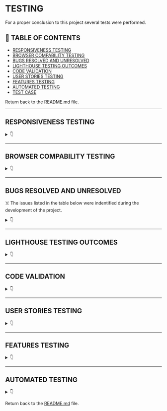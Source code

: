 # TESTING

For a proper conclusion to this project several tests were performed.

## 🚀 TABLE OF CONTENTS

* [RESPONSIVENESS TESTING](#responsiveness-testing)
* [BROWSER COMPABILITY TESTING](#browser-compability-testing)
* [BUGS RESOLVED AND UNRESOLVED](#bugs-resolved-and-unresolved)
* [LIGHTHOUSE TESTING OUTCOMES](#lighthouse-testing-outcomes)
* [CODE VALIDATION](#code-validation)
* [USER STORIES TESTING](#user-stories-testing)
* [FEATURES TESTING](#features-testing)
* [AUTOMATED TESTING](#automated-testing)
* [TEST CASE](#test-case)

Return back to the [README.md](README.md) file.

- - -

## RESPONSIVENESS TESTING

<details>
<summary>👇</summary>

The deployed application was tested on multiple devices to check for responsiveness issues. The bootstrap classes were used to be as responsive as possible and there was no need to add media queries.

It works as expected according to the wireframes and no issue was found.

![Responsiveness](documentation/images/responsiveness.jpg)

|Device| Screenshot | 
|:---|:---: |
| Desktop |  ![Desktop](documentation/images/desktop.png)  |
| Laptop  |  ![Laptop](documentation/images/laptop.png)  |
| Tablet  |  ![Tablet](documentation/images/ipad.png)  |
| Mobile  |  ![Mobile](documentation/images/iphone.png)  |

</details>

- - -

## BROWSER COMPABILITY TESTING


<details>
<summary>👇</summary>

The deployed project was tested on multiple browsers to check for compatibility issues and works as expected.

|Browser | Screenshot | 
|:---:|:---: |
| Chrome | ![Chrome](documentation/images/chrome.png)  |
| Edge  | ![Edge](documentation/images/edge.png)  |
| Internet Explorer - Mobile |  ![Internet Explorer](documentation/images/explorer.jpg)  |

</details>

- - -

## BUGS RESOLVED AND UNRESOLVED 

☠️ The issues listed in the table below were indentified during the development of the project.

<details>
<summary>👇</summary>

|N.| Issue |  Action | Status | 
|:---|:--- |:--- |:--- |
|01| Table django_session don't exists | Command: python manage.py migrate sessions | Closed | 
|02 | After migration to codeanywhere, Error: pg_config executable not found | install psycopg2-binary | Closed |
|03 | After migration to codeanywhere, the app didn't run | Create virtual enviroment | Closed |
|04 | Sticky footer overlapping content | Remove class fixed-sm-bottom; add display: flex, direction: column and min-height:100vh to body and margin-top:auto to footer | Closed |
|05 | Bullets in nav list | Edit default in CSS nav ul {list-style-type: none;} | Closed |
|06 | Dropdown menu doesn't display own profile | Change the user.profile.pk to request.user.profile.pk | Closed | 
|07 | Profile_pic doesn't display correctly | Edit templates, change bootstrap classes | Closed |
|08 | Admin couldn't delete post or comment from other users | Edit the template and view adding request.user.is_superuser | Closed |
|09 | Inpunt form doesn't clean after submit | Add class form-control | Closed |
|10 | Default profile_pic doesn't display | Add boolean to templates | Closed |
|11 | Reply comment icon button doesn't work. Parent_id was not found. | Remove '' from argument in the function.  | Closed |
|12 | Default profile picture doesn't be displayed at followers_list. | Edit the template followers_list with boolean | Closed | 
|13 | ConnectionRefusedError at /accounts/password/reset/ | Google and Gitpod don't see eye-to-eye and will not send emails from a Google SMPT account. Use outlook account to send email to reset password, but got Error 500 at Heroku, then changed to a new google account, turn on the 2-Step Verification and use the App Password.| Closed |
|14 | Skip collestactic at Heroky during deployment | Run the command `python manage.py collectstatic` then deploy the project again. | Closed|
|15 | Couldn't test the application using a free version of Elephant as a database | Create a temporary database to test the application | Closed |
|16 | Post and Comment form doesn't clear after it's submitted | Call the empty form after save the content posted | Closed |
|17 | After changed the password redirects to change password page | Add a path with reverse_lazy to overwrite django allauth | Closed |
|18 | Post author couldn't delete comments in own post | Edit view and template adding if request.user == post.author. | Closed |
|19 | The table of contents on the README.md an TESTING.md doesn't work due to emojis in titles. | Remove all emojis from titles. | Closed|
|20 | NameError: name 'settings' is not defined | Remove the static from urls | Closed |
|21 | Pagination from Search and Users doesn't work correctly | Add `&amp` due to paramenters.| Closed |
| 22 | Video of the testing exceeds GitHub's file size limit and push was rejected | Delete video, `git reset --soft` was used to reset the last three commits, new commit was done with the changes, then the code was pushed to GitHub successfully | Closed | 

There are no remaining bugs.

</details>

- - -

## LIGHTHOUSE TESTING OUTCOMES

<details>
<summary>👇</summary>

The deployed project was tested using the Lighthouse Audit tool to check for any major issues. The results for each page are listed bellow.

Notes:

* **Best Practices**: Displays images with incorrect aspect ratio - this will happen due to the uploading of photos by the user.

* Some tests were made using DevTool with Google Chrome, but it was very slow and other tests were made with Microsoft Edge, where the language was German. (Leistung = Performance, Barrierefreiheit = Accessibility)

|Page | Screenshot | 
|:---:|:---: |
|Home (Landing page - not Logged in) |![Home](documentation/images/l-home.png) |
| Sing Up | ![Sing Up](documentation/images/l-signup.png)|
| Sing In| ![Sing In](documentation/images/l-signin.png) |
| Sing Out | ![Sing Out](documentation/images/l-signout.png) |
| Reset Password | ![Reset Password](documentation/images/l-password-reset.png) |
| Reset Password Done | ![Reset Password Done](documentation/images/l-password-reset-done.png) |
| Change Password | ![Change Password](documentation/images/l-password-change.png) |
| Home (Main Feed - Logged in) | ![Home - Main Feed - Logged in](documentation/images/l-main-feed.png) |
| Following Feed| ![Following](documentation/images/l-following.png) |
| Post Detail | ![Post Detail](documentation/images/l-post-detail.png) |
| Edit post | ![Edit post](documentation/images/l-post-edit.png) |
| Delete post | ![Delete post](documentation/images/l-post-delete.png) |
| Edit comment | ![Edit comment](documentation/images/l-comment-edit.png)|
| Delete comment | ![Delete comment](documentation/images/l-comment-delete.png)|
| Users | ![Users](documentation/images/l-users.png) |
| Search - Valid query | ![Search](documentation/images/l-search.png) |
|Search - No user found | ![Search](documentation/images/l-search-no-one.png) |
| Profile | ![Profile](documentation/images/l-profile.png) |
| Profile Update | ![Profile Update](documentation/images/l-profile-update.png) |
| Followers | ![Followers](documentation/images/l-followers.png) |

</details>

- - -

## CODE VALIDATION

<details>
<summary>👇</summary>

### HTML

The [HTML W3C Validator](https://validator.w3.org/) to validate all HTML files.
In order to properly validate the HTML pages with Jinja syntax, the steps are followed for each file:

- Navigate to the deployed application using Google Chrome,
- Right-click anywhere on the page, and select View Page Source.
- Copy the entire "compiled" code, without any Jinja syntax., and use the validate by input method.

The result for each page are listed bellow:

|Page |Screenshot | Notes  | 
|:---:|:----------------------:|---|
| Home (Landing) |  Second test: ![HTML Validation - Home](documentation/images/v-html-home.png) |First test: **Warning**: The type attribute is unnecessary for JavaScript resources. - Removed from script.|
| Sing Up | ![HTML Validation - Singup](documentation/images/v-html-signup.png)  |
| Sing In | ![HTML Validation - Singin](documentation/images/v-html-signin.png)  |
| Sing Out | ![HTML Validation - Singout](documentation/images/v-html-signout.png) ![HTML Validation - Singout](documentation/images/v-html-signout-id.png) | The error message was ignored, because the the `aria-controls` identifies an element in the same document whose contents are controlled by the current element.  |
| Reset Password |  Second test: ![HTML Validation - Password Reset](documentation/images/v-html-password-reset.png)  |First test: Error: Attribute mt-2 not allowed on element p at this point. - Add the missed `class=" "`.|
| Reset Password Done |  ![HTML Validation - Password Reset Done](documentation/images/v-html-password-reset-done.png) |
| Home (Main Feed - Logged in) |  ![HTML Validation - Main Feed](documentation/images/v-html-main-feed.png) |
| Following |  First test: ![HTML Validation - Following Feed](documentation/images/v-html-following-1.png) Second test ![HTML Validation - Following Feed](documentation/images/v-html-following-2.png) |"Picture uploaded" was added as an alt attribute to uploaded image by user. |
| Post Detail | ![HTML Validation - Post Detail](documentation/images/v-html-post-detail.png)  |
| Edit post |  ![HTML Validation - Edit Post](documentation/images/v-html-post-edit.png) |
| Delete post |  ![HTML Validation - Delete Post](documentation/images/v-html-post-delete.png) |
| Edit comment | ![HTML Validation - Edit Comment](documentation/images/v-html-comment-edit.png)  |
| Delete comment | ![HTML Validation - Delete Comment](documentation/images/v-html-comment-delete.png)  |
| Users | First test: ![HTML Validation - Users](documentation/images/v-html-users-1.png) Second test: ![HTML Validation - Users](documentation/images/v-html-users-2.png) |The escape `&amp;` was added.
| Search |  First test: ![HTML Validation - Search](documentation/images/v-html-search.png) Second test: ![HTML Validation - ](documentation/images/v-html-search-2.png)| The escape `&amp;` was added.
| Profile |  First test: ![HTML Validation - Profile](documentation/images/v-html-profile.png) Second test: ![HTML Validation - Profile](documentation/images/v-html-profile-2.png) |`<h3/>` written in the right place.|
| Profile Update |  ![HTML Validation - Profile Update](documentation/images/v-html-profile-update.png) |
| Change Password | First test: ![HTML Validation - Change Password](documentation/images/v-html-password-change-error.png) Second test: ![HTML Validation - Change Password](documentation/images/v-html-password-change.png) | Div was removed. |
| Followers | ![HTML Validation - Followers](documentation/images/v-html-followers.png)  |
| Error 403 |  ![HTML Validation - Error 403](documentation/images/v-html-error-403.png) |
| Error 404 | ![HTML Validation - Error 404](documentation/images/v-html-error-404.png)  |
| Error 500 | ![HTML Validation - Error 500](documentation/images/v-html-error-500.png)  |

- - - 


### CSS

The [CSS Jigsaw Validator](https://jigsaw.w3.org/css-validator/) was used to validate the CSS file.

| File | Screenshot | Notes |
| --- | --- | --- |
| style.css | ![style.css](documentation/images/v-css.png) | ![style.css warning](documentation/images/v-css-warning.png) |

- - - 

### JAVASCRIPT

The [JShint Validator](https://jshint.com/) was used to validate the JavaScript file.

| File | Screenshot | Notes |
| --- | --- | --- |
| titbit.js | ![screenshot](documentation/images/v-javascript.png) | Unused variables: commentReply Toggle, showNotifications and removeNotifications |


- - - 


### PYTHON

The [Code Institute Python Linter](https://pep8ci.herokuapp.com)was used to validate all Python files.

#### Network project

| File | Screenshot  | Notes|
| --- | ------ |:---:|
| settings.py |  ![Settings](documentation/images/v-network-settings.png) | Pass - Line too long due to AUTH_PASSWORD_VALIDATORS|
| urls.py (main) |  ![Urls](documentation/images/v-network-urls.png) | Pass |
| views.py | ![Views](documentation/images/v-network-views.png)  | Pass |


#### Home app

| File | Screenshot  | Notes|
| --- | --- | --- |
| urls.py | ![Urls](documentation/images/v-home-urls.png)  | Pass |
| views.py | ![Views](documentation/images/v-home-views.png)  | Pass |
| custom_tags.py |  ![Custom Tags](documentation/images/v-home-custom-tags.png) | Pass |


#### Titbit app

| File | Screenshot  | Notes|
| --- | --- | --- |
| admin.py | ![Admin](documentation/images/v-titbit-admin.png)  | Pass |
| forms.py | ![Forms](documentation/images/v-titbit-forms.png)  | Pass |
| models.py | ![Models](documentation/images/v-titbit-models.png)  | Pass |
| tests.py |  ![Tests](documentation/images/v-titbit-tests.png)  | Pass |
| urls.py |  ![Urls](documentation/images/v-titbit-urls.png) | Pass |
| views.py | ![Views](documentation/images/v-titbit-views.png)  | Pass |

</details>

- - -

## USER STORIES TESTING

<details>
<summary>👇</summary>

The implemented User Stories were tested during the development of this project and also after it was finished with the below user acceptance testing:

Check out the video with some tests by clicking [here](documentation/video/test.mp4).

There are several screenshots of the features in the [README.md](README.md) file.


### New Site Users

- - -

As a first time user of the site, I want to be able to:

*Must Have*

| User Stories |  Notes|
| --- | --- | 
| understand what the site is for and how to navigate the site, so I can decide wheter or not to sign up. | Pass |
| register for an account, so that I can create my profile and explore the website. |  Pass |
| easily navigate the site, so that I can access what I need at the click of a button. | Pass |



### **Registered Users**

- - -

As a registered user of the site, I want to be able to:

*Must Have*

| User Stories |  Notes|
| --- |  --- |
| log in to my account, so that I can access the website. |Pass |
| log out of my account, so that I can end my session | Pass |
| have my own profile, so that I can be found from my friends. |Pass |
| edit my profile, so that I can update or personalize it. | Pass |
| read the new posts, so that I can keep up to date |  Pass |
| create, edit, delete and view my posts, so that I can have control of my content | Pass |
| know the date and time a post was created, so that I can know how new or old the post is | Pass |
| post pictures, so that I can share moments or toughts | Pass |
| like or dislike other people's posts, so that I can let them know I enjoyed their posts | Pass |
| follow others users, so that I can view their posts on my following feed | Pass |
| unfollow other users, so that I can remove their post from my feed | Pass |
| be followed, so that I can know that other users read my posts  | Pass |
| view the number of likes on each post, so that I can see which is the most popular or viral  | Pass |
| add a profile picture so that I will be recognized from other users  | Pass |
| see a users list, so that I can find others users to follow them | Pass |
| search for an user, so that I can find a specific user to follow him | Pass |


*Should Have*

| User Stories |  Notes|
| --- | --- | 
| comment on other people's posts, so that I can be involved in the conversation |  Pass |
| read the comments of posts, so that I can know the thoughts from others users and follow them  | Pass |
| like other people's comments on posts, so that I can let them know I enjoyed their comment   | Pass |
| edit or delete my comments on other people's posts, so that I can edit or remove comments I no longer want published | Pass |
| delete other people's comments on my own posts, so that I can remove unwanted commments   | Pass |
| be notified when other users comment or like my posts or follow/unfollow me, so that I can check it | Pass |
| read the feed only from following users, so that I don't waste my time with unwanted posts | Pass |
| access a list from followers, so that I can find others users to follow them  | Pass |


*Could Have*

| User Stories |  Notes|
| --- | --- | 
| reply comments, so that I can interate with others users | Pass |
| reset my password, so that I can regain access to my account | Pass |
| change password, so that I feel more secure | Pass |
| add a background picture so that I will show what I like to other users | Pass |


### **Admin User**

- - -

As an administrator for the site I want to be able to:

*Must Have*

| User Stories |  Notes|
| --- | --- | 
| remove any content from any user that could be offensive, so that I can moderate the all content| Pass |
| have own profil, so that I can have user experience| Pass |

</details>

- - -

## FEATURES TESTING

<details>
<summary>👇</summary>

The features were manually tested as defensive programming during the development of this project and also after it was finished with the below user acceptance testing:


| Page | User Action | Expected Result| Notes |
| --- | --- | --- | --- |
|  **Home Page**   |  |  | |
| Landing | Click on Logo | Redirection to Home page | Pass |
| | Click on Sign Up button  | Redirection to Sign Up page | Pass |
| | Click on Sign In button | Redirection to Sign In page | Pass |
| Logged in | Click on Logo | Redirection to Main Feed | Pass |
| **Sign Up** |  |  |  |
| | Enter valid email address | Field will only accept email address format | Pass |
| | Enter valid password (twice) | Field will only accept password format | Pass |
| | Click Sign Up button on sign up page  | Redirects user to feed and displays message | Pass |
| | Click on Sign In link | Redirection to Sign In page | Pass |
| **Sing In** |  |  |  |
| | Enter valid email address | Field will only accept email address format or valid username | Pass |
| | Enter valid password | Field will only accept password format | Pass |
| | Click Login button on login page | Redirects user to main feed and displays message | Pass |
| | Click Forgot Password | Redirects user to password reset page | Pass |
| | Click on Sign Up link | Redirection to Sign Up page | Pass |
| **Password Reset**|  |  |  |
| | Enter valid email address and click Reset Password button| Request confirmation | Pass |
| | Receive email with link to reset password | The link to reset the password is valid | Pass |
| | Click on the reset password link | Redirects user to change his password | Pass |
| | Attempt to use the reset password link twice | The link won't be accepted | Pass |
| **Main Feed** |  |  |  |
| | Create a post only with text as content | New post only with text is created | Pass |
| | Create a post only with picture | User is prompted to type something into the content field before sending | Pass |
| | Create a post with text and picture | New post with text and picture is created | Pass |
| | Click send on new post form without adding content | User is prompted to enter something into the field before sending | Pass |
| | Click on a post | User will be redirected to the post detail page | Pass |
| | Click on the username on a post | User will be redirected to the post author's profile | Pass |
| | Click the like button on a post | Like button will fill with colour and the like count will increase by 1, Post author receives a notification letting them know someone has liked their post | Pass  |
| | Click the like button on a post already liked by the user | Like button will become clear in the middle like count will decrease by 1 | Pass |
| | Click the dislike button on a post | Dislike button will fill with colour and the dislike count will increase by 1 | Pass  |
| | Click the dislike button on a post already liked by the user | Dislike button will become clear in the middle dislike count will decrease by 1 | Pass  |
| | Click edit icon on own post | User is redirected to post edit page | Pass   |
| | Click delete icon on own post | User is redirected to post delete confirmation page | Pass  |
| | Click on the pagination | Change the pages correctly | Pass |
| **Following Feed** |  |  |  |
| | Display only post from users who are being followed | User reads only posts of the users he follows | Pass |
| | The user is not following anyone and click on Following | Message to try follow other users | Pass |
| | Click on a post | User will be redirected to the post detail page | Pass |
| | Click on the username on a post | User will be redirected to the post author's profile | Pass |
| | Click the like button on a post | Like button will fill with colour and the like count will increase by 1, Post author receives a notification letting them know someone has liked their post | Pass  |
| | Click the like button on a post already liked by the user | Like button will become clear in the middle like count will decrease by 1 | Pass |
| | Click the dislike button on a post | Dislike button will fill with colour and the dislike count will increase by 1 | Pass  |
| | Click the dislike button on a post already liked by the user | Dislike button will become clear in the middle dislike count will decrease by 1 | Pass   |
| | Click edit icon on own post | User is redirected to post edit page | Pass  |
| | Click delete icon on own post | User is redirected to post delete confirmation page | Pass  |
| | Attempt to delete a post as admin | Admin is redirected to delete page | Pass |
| | Click on the pagination | Change the pages correctly | Pass |
| **Edit Post** | | | | 
| | Fill in post form and click submit | Original post can be edited | Pass | 
| | Click on the Back To Post button | User will be redirected to the original post | Pass | 
| **Delete Post** | | | | 
| | Click on the Delete button | Post will be permanently deleted | Pass | 
| | Click on the Back To Post button | User will be redirected to the original post | Pass | 
| **Comments on Post Detail** | | | | 
| | Comment a post | New comment is created, the post author is notificated | Pass |
| | Click send on new comment form without adding content | User is prompted to enter something into the field before sending | Pass |
| | Click the like button on a comment | Like button will fill with colour and the like count will increase by 1, Post author receives a notification letting them know someone has liked their post | Pass  |
| | Click the like button on a post already liked by the user | Like button will become clear in the middle like count will decrease by 1 | Pass |
| | Click the dislike button on a post | Dislike button will fill with colour and the dislike count will increase by 1 | Pass  |
| | Click the dislike button on a post already liked by the user | Dislike button will become clear in the middle dislike count will decrease by 1 | Pass   |
| | Click edit icon on own comment | User is redirected to comment edit page | Pass  |
| | Click delete icon on own comment | User is redirected to comment delete confirmation page | Pass  |
| | Click on the username on a comment | User will be redirected to the comment author's profile | Pass | 
| | Click on the comment icon | Open a form to reply the comment | Pass | 
| | Click edit icon on own comment | User is redirected to comment edit page | Pass | 
| | Click delete icon on own comment | User is redirected to comment delete page | Pass | 
| | Click on the pagination | Change the pages correctly | Pass |
| | Attempt to delete a comment as admin | Admin is redirected to  delete page | Pass |
| | Brute forcing the URL to delete another user's comment if not on your post | Redirects user to error page | Pass | 
| **Edit Comment** | | | | 
| | Fill in comment form and click submit | Original comment will be edited | Pass | 
| | Click on the Back To Post button | User will be redirected to the original post | Pass | 
| **Reply on Post Detail** | | | | 
| | Reply a comment | New reply is created, the comment author is notificated | Pass |
| | Click delete icon on own reply | User is redirected to  delete page | Pass | 
| | Attempt to delete a post as admin | Admin is redirected to  delete page | Pass |
| **Delete Comment or Reply** | | | | 
| | Click on the Delete button | Comment or reply will be permanently deleted | Pass | 
| | Click on the Back button | User will be redirected to the original post | Pass | 
| **Own Profile** | | | | 
| | Click on Profile button in dropdown menu | User will be redirected to their Profile page | Pass | 
| | Click on the Edit icon | User will be redirected to the edit profile page | Pass | 
| | Click on the Back To Feed button | User will be redirected to main feed | Pass | 
| | Click on followers | User will be redirected to followers list page | Pass | 
| | Click on a post | User will be redirected to the individual post page | Pass | 
| | Click edit icon on own post | User is redirected to post edit page | Pass | 
| | Click delete icon on own post | User is redirected to post delete confirmation page | Pass | 
| | Click on the pagination | Change the pages correctly | Pass |
| **Update Profile** | | | | 
| | Attempt to update the data (Name, bio, location, birthdate, profil and background pictures) | The information are saved correctly | Pass | 
| | User didn't upload pictures | Default pictures are used | Pass |
| | Click on change password | User will be redirected to change password page | Pass | 
| | Brute forcing the URL to edit another user's profile | Redirects user to error page | Pass |
| **Change Password** | | | | 
| | Attempt to change password, type the old password and the new twice | The password is changed successfully | Pass | 
| **Other Profile** | | | | 
| | Click on the follow button | User will follow current profile they're on and button will change to say unfollow, profile owner receives a notification letting them know someone has followed them and followers count will increase by 1 | Pass |  
| | Click on the unfollow button | User will unfollow current profile they're on and button will change to say follow, followers count will decrease by 1 | Pass | 
| | Click on followers | User will be redirected to followers list page | Pass |  
| | Click on the back button | User will be redirected to their feed | Pass | 
| | Click on a post | User will be redirected to the  post detail page | Pass | 
| | Click on the pagination | Change the pages correctly | Pass |
| **Followers Page** | | | | 
| | Click on user's name | User will be redirected to  user's profile | Pass |
| | Click on the pagination | Change the pages correctly | Pass |
| **Search Page** | | | | 
| | Type text into search form into nav and click the search icon | User is directed to a page with a list of  users containing his search query | Pass | If there are no users and/or posts containing the query the page will let the user know there was no results in either or both for their query |
| | Search for a non-existing user | Message  no User was found and to try again | Pass |
| | Click search icon with empty input | Redirects to users list | Pass |
| | Click on user's name | User will be redirected to  user's profile | Pass | 
| | Click on the pagination | Change the pages correctly | Pass |
| **Users Page** | | | | 
| | Click on user's name | User will be redirected to  user's profile | Pass |
| | Click on the pagination | Change the pages correctly | Pass |
| **Notifications** | | | | 
| | Click on like notification | User will be redirected to post detail from the liked post, the counter decrease by 1 | Pass |
| | Click on following notification | User will be redirected to  user's profile who started following him, the counter decrease by 1 | Pass |
| | Click on comment notification | User will be redirected to post detail from the comment, the counter decrease by 1 | Pass |
| | Click on reply notification | User will be redirected to post detail from the comment, the counter decrease by 1 | Pass |
| | Click on X | The notification will be closed, the counter decrease by 1 | Pass |
|**Error Pages** | | | | 
| | Click on Home button | User will be redirected to his feed | Pass | 
|**Footer** | | | | 
| | Click on Linkedin Icon | Redirects to LinkedIn from the creator of this application | Pass |
| | Click on GitHub Icon | Redirects to GitHub repository | Pass |
| | Click on "Lucimeri Andretta" link | Redirects to GitHub from the creator of this application | Pass |

</details>

- - -

## AUTOMATED TESTING

<details>
<summary>👇</summary>

The Django's Built-in Unit Testing Framework was used to test the application functionality on the project without errors.
To perform the test the following step was used:
- In the terminal type the command:

```bash
python3 manage.py test
```


- - -

## TEST CASE

A test case were written to proof the post feature and the delete post. A creation of a temporary database was needed.
Ran 2 tests without issues.

![Teste Case](documentation/images/test-case.png)


</details>

Return back to the [README.md](README.md) file.
